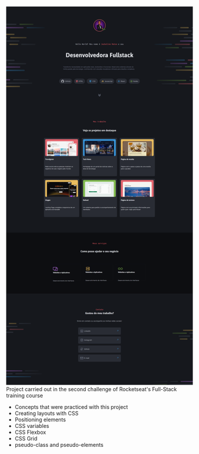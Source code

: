 ![Screen Caption Projekt Portifolio](/assets/img/FullProjekt.png)
Project carried out in the second challenge of Rocketseat's Full-Stack training course

- Concepts that were practiced with this project
- Creating layouts with CSS
- Positioning elements
- CSS variables
- CSS Flexbox
- CSS Grid
- pseudo-class and pseudo-elements
